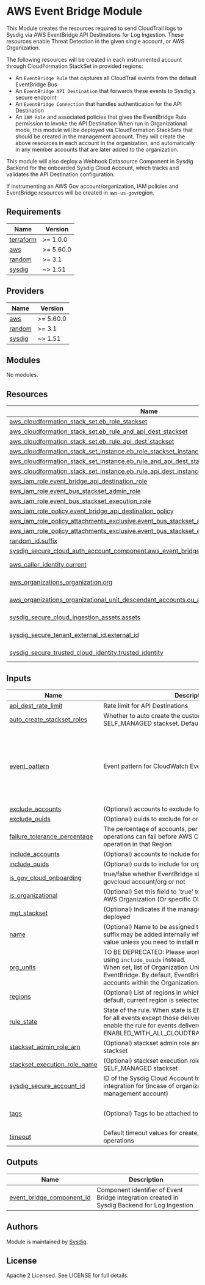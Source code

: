 # AWS Event Bridge Module

This Module creates the resources required to send CloudTrail logs to Sysdig via AWS EventBridge API Destinations for Log Ingestion. These resources enable Threat Detection in the given single account, or AWS Organization.

The following resources will be created in each instrumented account through CloudFormation StackSet in provided regions:
- An `EventBridge Rule` that captures all CloudTrail events from the default EventBridge Bus
- An `EventBridge API Destination` that forwards these events to Sysdig's secure endpoint
- An `EventBridge Connection` that handles authentication for the API Destination
- An `IAM Role` and associated policies that gives the EventBridge Rule permission to invoke the API Destination
When run in Organizational mode, this module will be deployed via CloudFormation StackSets that should be created in the management account. They will create the above resources in each account in the organization, and automatically in any member accounts that are later added to the organization.

This module will also deploy a Webhook Datasource Component in Sysdig Backend for the onboarded Sysdig Cloud Account, which tracks and validates the API Destination configuration.

If instrumenting an AWS Gov account/organization, IAM policies and EventBridge resources will be created in `aws-us-gov`region.

<!-- BEGINNING OF PRE-COMMIT-TERRAFORM DOCS HOOK -->
## Requirements

| Name | Version |
|------|---------|
| <a name="requirement_terraform"></a> [terraform](#requirement\_terraform) | >= 1.0.0 |
| <a name="requirement_aws"></a> [aws](#requirement\_aws) | >= 5.60.0 |
| <a name="requirement_random"></a> [random](#requirement\_random) | >= 3.1 |
| <a name="requirement_sysdig"></a> [sysdig](#requirement\_sysdig) | ~> 1.51 |

## Providers

| Name | Version |
|------|---------|
| <a name="provider_aws"></a> [aws](#provider\_aws) | >= 5.60.0 |
| <a name="provider_random"></a> [random](#provider\_random) | >= 3.1 |
| <a name="provider_sysdig"></a> [sysdig](#provider\_sysdig) | ~> 1.51 |

## Modules

No modules.

## Resources

| Name | Type |
|------|------|
| [aws_cloudformation_stack_set.eb_role_stackset](https://registry.terraform.io/providers/hashicorp/aws/latest/docs/resources/cloudformation_stack_set) | resource |
| [aws_cloudformation_stack_set.eb_rule_and_api_dest_stackset](https://registry.terraform.io/providers/hashicorp/aws/latest/docs/resources/cloudformation_stack_set) | resource |
| [aws_cloudformation_stack_set.eb_rule_api_dest_stackset](https://registry.terraform.io/providers/hashicorp/aws/latest/docs/resources/cloudformation_stack_set) | resource |
| [aws_cloudformation_stack_set_instance.eb_role_stackset_instance](https://registry.terraform.io/providers/hashicorp/aws/latest/docs/resources/cloudformation_stack_set_instance) | resource |
| [aws_cloudformation_stack_set_instance.eb_rule_and_api_dest_stackset_instance](https://registry.terraform.io/providers/hashicorp/aws/latest/docs/resources/cloudformation_stack_set_instance) | resource |
| [aws_cloudformation_stack_set_instance.eb_rule_api_dest_instance](https://registry.terraform.io/providers/hashicorp/aws/latest/docs/resources/cloudformation_stack_set_instance) | resource |
| [aws_iam_role.event_bridge_api_destination_role](https://registry.terraform.io/providers/hashicorp/aws/latest/docs/resources/iam_role) | resource |
| [aws_iam_role.event_bus_stackset_admin_role](https://registry.terraform.io/providers/hashicorp/aws/latest/docs/resources/iam_role) | resource |
| [aws_iam_role.event_bus_stackset_execution_role](https://registry.terraform.io/providers/hashicorp/aws/latest/docs/resources/iam_role) | resource |
| [aws_iam_role_policy.event_bridge_api_destination_policy](https://registry.terraform.io/providers/hashicorp/aws/latest/docs/resources/iam_role_policy) | resource |
| [aws_iam_role_policy_attachments_exclusive.event_bus_stackset_admin_role_managed_policy](https://registry.terraform.io/providers/hashicorp/aws/latest/docs/resources/iam_role_policy_attachments_exclusive) | resource |
| [aws_iam_role_policy_attachments_exclusive.event_bus_stackset_execution_role_managed_policy](https://registry.terraform.io/providers/hashicorp/aws/latest/docs/resources/iam_role_policy_attachments_exclusive) | resource |
| [random_id.suffix](https://registry.terraform.io/providers/hashicorp/random/latest/docs/resources/id) | resource |
| [sysdig_secure_cloud_auth_account_component.aws_event_bridge](https://registry.terraform.io/providers/sysdiglabs/sysdig/latest/docs/resources/secure_cloud_auth_account_component) | resource |
| [aws_caller_identity.current](https://registry.terraform.io/providers/hashicorp/aws/latest/docs/data-sources/caller_identity) | data source |
| [aws_organizations_organization.org](https://registry.terraform.io/providers/hashicorp/aws/latest/docs/data-sources/organizations_organization) | data source |
| [aws_organizations_organizational_unit_descendant_accounts.ou_accounts_to_exclude](https://registry.terraform.io/providers/hashicorp/aws/latest/docs/data-sources/organizations_organizational_unit_descendant_accounts) | data source |
| [sysdig_secure_cloud_ingestion_assets.assets](https://registry.terraform.io/providers/sysdiglabs/sysdig/latest/docs/data-sources/secure_cloud_ingestion_assets) | data source |
| [sysdig_secure_tenant_external_id.external_id](https://registry.terraform.io/providers/sysdiglabs/sysdig/latest/docs/data-sources/secure_tenant_external_id) | data source |
| [sysdig_secure_trusted_cloud_identity.trusted_identity](https://registry.terraform.io/providers/sysdiglabs/sysdig/latest/docs/data-sources/secure_trusted_cloud_identity) | data source |

## Inputs

| Name | Description | Type | Default | Required |
|------|-------------|------|---------|:--------:|
| <a name="input_api_dest_rate_limit"></a> [api\_dest\_rate\_limit](#input\_api\_dest\_rate\_limit) | Rate limit for API Destinations | `number` | `300` | no |
| <a name="input_auto_create_stackset_roles"></a> [auto\_create\_stackset\_roles](#input\_auto\_create\_stackset\_roles) | Whether to auto create the custom stackset roles to run SELF\_MANAGED stackset. Default is true | `bool` | `true` | no |
| <a name="input_event_pattern"></a> [event\_pattern](#input\_event\_pattern) | Event pattern for CloudWatch Event Rule | `string` | `"{\n  \"detail-type\": [\n    \"AWS API Call via CloudTrail\",\n    \"AWS Console Sign In via CloudTrail\",\n    \"AWS Service Event via CloudTrail\",\n    \"Object Access Tier Changed\",\n    \"Object ACL Updated\",\n    \"Object Created\",\n    \"Object Deleted\",\n    \"Object Restore Completed\",\n    \"Object Restore Expired\",\n    \"Object Restore Initiated\",\n    \"Object Storage Class Changed\",\n    \"Object Tags Added\",\n    \"Object Tags Deleted\",\n    \"GuardDuty Finding\"\n  ]\n}\n"` | no |
| <a name="input_exclude_accounts"></a> [exclude\_accounts](#input\_exclude\_accounts) | (Optional) accounts to exclude for organization | `set(string)` | `[]` | no |
| <a name="input_exclude_ouids"></a> [exclude\_ouids](#input\_exclude\_ouids) | (Optional) ouids to exclude for organization | `set(string)` | `[]` | no |
| <a name="input_failure_tolerance_percentage"></a> [failure\_tolerance\_percentage](#input\_failure\_tolerance\_percentage) | The percentage of accounts, per Region, for which stack operations can fail before AWS CloudFormation stops the operation in that Region | `number` | `90` | no |
| <a name="input_include_accounts"></a> [include\_accounts](#input\_include\_accounts) | (Optional) accounts to include for organization | `set(string)` | `[]` | no |
| <a name="input_include_ouids"></a> [include\_ouids](#input\_include\_ouids) | (Optional) ouids to include for organization | `set(string)` | `[]` | no |
| <a name="input_is_gov_cloud_onboarding"></a> [is\_gov\_cloud\_onboarding](#input\_is\_gov\_cloud\_onboarding) | true/false whether EventBridge should be deployed in a govcloud account/org or not | `bool` | `false` | no |
| <a name="input_is_organizational"></a> [is\_organizational](#input\_is\_organizational) | (Optional) Set this field to 'true' to deploy EventBridge to an AWS Organization (Or specific OUs) | `bool` | `false` | no |
| <a name="input_mgt_stackset"></a> [mgt\_stackset](#input\_mgt\_stackset) | (Optional) Indicates if the management stackset should be deployed | `bool` | `true` | no |
| <a name="input_name"></a> [name](#input\_name) | (Optional) Name to be assigned to all child resources. A suffix may be added internally when required. Use default value unless you need to install multiple instances | `string` | `"sysdig-secure-events"` | no |
| <a name="input_org_units"></a> [org\_units](#input\_org\_units) | TO BE DEPRECATED: Please work with Sysdig to migrate to using `include_ouids` instead.<br>When set, list of Organization Unit IDs in which to setup EventBridge. By default, EventBridge will be setup in all accounts within the Organization." | `set(string)` | `[]` | no |
| <a name="input_regions"></a> [regions](#input\_regions) | (Optional) List of regions in which to setup EventBridge. By default, current region is selected | `set(string)` | `[]` | no |
| <a name="input_rule_state"></a> [rule\_state](#input\_rule\_state) | State of the rule. When state is ENABLED, the rule is enabled for all events except those delivered by CloudTrail. To also enable the rule for events delivered by CloudTrail, set state to ENABLED\_WITH\_ALL\_CLOUDTRAIL\_MANAGEMENT\_EVENTS. | `string` | `"ENABLED_WITH_ALL_CLOUDTRAIL_MANAGEMENT_EVENTS"` | no |
| <a name="input_stackset_admin_role_arn"></a> [stackset\_admin\_role\_arn](#input\_stackset\_admin\_role\_arn) | (Optional) stackset admin role arn to run SELF\_MANAGED stackset | `string` | `""` | no |
| <a name="input_stackset_execution_role_name"></a> [stackset\_execution\_role\_name](#input\_stackset\_execution\_role\_name) | (Optional) stackset execution role name to run SELF\_MANAGED stackset | `string` | `""` | no |
| <a name="input_sysdig_secure_account_id"></a> [sysdig\_secure\_account\_id](#input\_sysdig\_secure\_account\_id) | ID of the Sysdig Cloud Account to enable Event Bridge integration for (incase of organization, ID of the Sysdig management account) | `string` | n/a | yes |
| <a name="input_tags"></a> [tags](#input\_tags) | (Optional) Tags to be attached to all Sysdig resources. | `map(string)` | <pre>{<br>  "product": "sysdig-secure-for-cloud"<br>}</pre> | no |
| <a name="input_timeout"></a> [timeout](#input\_timeout) | Default timeout values for create, update, and delete operations | `string` | `"30m"` | no |

## Outputs

| Name | Description |
|------|-------------|
| <a name="output_event_bridge_component_id"></a> [event\_bridge\_component\_id](#output\_event\_bridge\_component\_id) | Component identifier of Event Bridge integration created in Sysdig Backend for Log Ingestion |
<!-- END OF PRE-COMMIT-TERRAFORM DOCS HOOK -->

## Authors

Module is maintained by [Sysdig](https://sysdig.com).

## License

Apache 2 Licensed. See LICENSE for full details.
